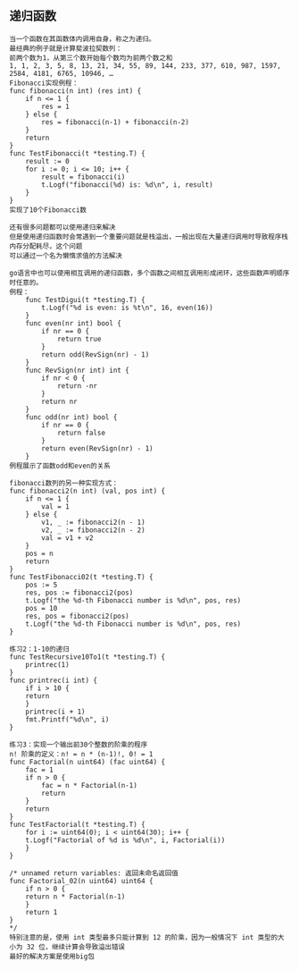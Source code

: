 递归函数
-
    当一个函数在其函数体内调用自身，称之为递归。
    最经典的例子就是计算斐波拉契数列：
    前两个数为1，从第三个数开始每个数均为前两个数之和
    1, 1, 2, 3, 5, 8, 13, 21, 34, 55, 89, 144, 233, 377, 610, 987, 1597, 2584, 4181, 6765, 10946, …
    Fibonacci实现例程：
    func fibonacci(n int) (res int) {
	    if n <= 1 {
		    res = 1
	    } else {
		    res = fibonacci(n-1) + fibonacci(n-2)
	    }
	    return
    }
    func TestFibonacci(t *testing.T) {
        result := 0
        for i := 0; i <= 10; i++ {
            result = fibonacci(i)
            t.Logf("fibonacci(%d) is: %d\n", i, result)
        }
    }
    实现了10个Fibonacci数

    还有很多问题都可以使用递归来解决
    但是使用递归函数时会常遇到一个重要问题就是栈溢出，一般出现在大量递归调用时导致程序栈内存分配耗尽，这个问题
    可以通过一个名为懒惰求值的方法解决
    
    go语言中也可以使用相互调用的递归函数，多个函数之间相互调用形成闭环，这些函数声明顺序时任意的。
    例程：
        func TestDigui(t *testing.T) {
	        t.Logf("%d is even: is %t\n", 16, even(16))
        }
        func even(nr int) bool {
            if nr == 0 {
                return true
            }
            return odd(RevSign(nr) - 1)
        }
        func RevSign(nr int) int {
            if nr < 0 {
                return -nr
            }
            return nr
        }
        func odd(nr int) bool {
            if nr == 0 {
                return false
            }
            return even(RevSign(nr) - 1)
        }
    例程展示了函数odd和even的关系

    fibonacci数列的另一种实现方式：
    func fibonacci2(n int) (val, pos int) {
        if n <= 1 {
            val = 1
        } else {
            v1, _ := fibonacci2(n - 1)
            v2, _ := fibonacci2(n - 2)
            val = v1 + v2
        }
        pos = n
        return
    }
    func TestFibonacci02(t *testing.T) {
        pos := 5
        res, pos := fibonacci2(pos)
        t.Logf("the %d-th Fibonacci number is %d\n", pos, res)
        pos = 10
        res, pos = fibonacci2(pos)
        t.Logf("the %d-th Fibonacci number is %d\n", pos, res)
    }
    
    练习2：1-10的递归
    func TestRecursive10To1(t *testing.T) {
	    printrec(1)
    }
    func printrec(i int) {
        if i > 10 {
        return
        }
        printrec(i + 1)
        fmt.Printf("%d\n", i)
    }

    练习3：实现一个输出前30个整数的阶乘的程序
    n! 阶乘的定义：n! = n * (n-1)!, 0! = 1
    func Factorial(n uint64) (fac uint64) {
	    fac = 1
	    if n > 0 {
		    fac = n * Factorial(n-1)
		    return
	    }
	    return
    }
    func TestFactorial(t *testing.T) {
        for i := uint64(0); i < uint64(30); i++ {
        t.Logf("Factorial of %d is %d\n", i, Factorial(i))
        }
    }
    
    /* unnamed return variables: 返回未命名返回值
    func Factorial_02(n uint64) uint64 {
        if n > 0 {
        return n * Factorial(n-1)
        }
        return 1
    }
    */
    特别注意的是，使用 int 类型最多只能计算到 12 的阶乘，因为一般情况下 int 类型的大小为 32 位，继续计算会导致溢出错误
    最好的解决方案是使用big包
